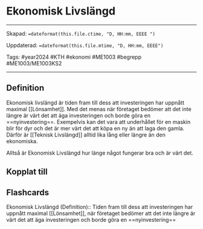 # Ekonomisk Livslängd

---
Skapad: `=dateformat(this.file.ctime, "D, HH:mm, EEEE ")`

Uppdaterad: `=dateformat(this.file.mtime, "D, HH:mm, EEEE")`

Tags: #year2024 #KTH #ekonomi #ME1003 #begrepp #ME1003/ME1003KS2

---

## Definition

Ekonomisk livslängd är tiden fram till dess att investeringen har uppnått maximal [[Lönsamhet]]. Med det menas när företaget bedömer att det inte längre är värt det att äga investeringen och borde göra en ==nyinvestering==. Exempelvis kan det vara att underhållet för en maskin blir för dyr och det är mer värt det att köpa en ny än att laga den gamla. Därför är [[Teknisk Livslängd]] alltid lika lång eller längre än den ekonomiska.

Alltså är Ekonomisk Livslängd hur länge något fungerar bra och är värt det.

## Kopplat till

## Flashcards

Ekonomisk Livslängd (Definition):: Tiden fram till dess att investeringen har uppnått maximal [[Lönsamhet]], när företaget bedömer att det inte längre är värt det att äga investeringen och borde göra en ==nyinvestering==
<!--SR:!2024-03-14,20,270!2024-04-11,4,272-->
